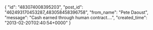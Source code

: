  {
   "id": "483074008395203",
   "post_id": "462493170453287_483058458396758",
   "from_name": "Pete Daoust",
   "message": "Cash earned through human contract....",
   "created_time": "2013-02-20T02:40:54+0000"
 }
